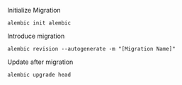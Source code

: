 Initialize Migration
````commandline
alembic init alembic
````

Introduce migration

````commandline
alembic revision --autogenerate -m "[Migration Name]"
````

Update after migration

```commandline
alembic upgrade head
```